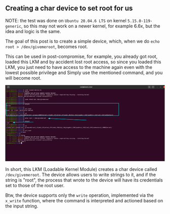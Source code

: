 
## **Creating a char device to set root for us**

NOTE: the test was done on `Ubuntu 20.04.6 LTS` on kernel `5.15.0-119-generic`, so this may not work on a newer kernel, for example 6.6x, but the idea and logic is the same.

The goal of this post is to create a simple device, which, when we do `echo root > /dev/givemeroot`, becomes root.

This can be used in  post-compromise, for example, you already got root, loaded this LKM and by accident lost root access, so since you loaded this LKM, you just need to have access to the machine again even with the lowest possible privilege and Simply use the mentioned command, and you will become root.

<p align="center"><img src="image.png"></p>

In short, this LKM (Loadable Kernel Module) creates a char device called `/dev/givemeroot`. The device allows users to write strings to it, and if the string is "root", the process that wrote to the device will have its credentials set to those of the root user.

Btw, the device supports only the `write` operation, implemented via the `x_write` function, where the command is interpreted and actioned based on the input string.
